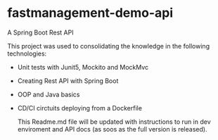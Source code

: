 # fastmanagement-demo-api

A Spring Boot Rest API

This project was used to consolidating the knowledge in the following technologies:
- Unit tests with Junit5, Mockito and MockMvc
- Creating Rest API with Spring Boot
- OOP and Java basics  
- CD/CI circtuits deploying from a Dockerfile

  This Readme.md file will be updated with instructions to run in dev enviroment and API docs (as soos as the full version is released).
